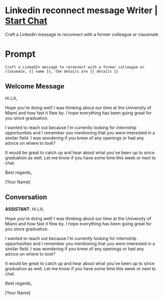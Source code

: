 

# Linkedin reconnect message Writer | [Start Chat](https://gptcall.net/chat.html?data=%7B%22contact%22%3A%7B%22id%22%3A%22xuFGCX8lc7XWInSrRVpFy%22%2C%22flow%22%3Atrue%7D%7D)
Craft a LinkedIn message to reconnect with a former colleague or classmate



# Prompt

```
Craft a LinkedIn message to reconnect with a former colleague or classmate, {{ name }}, the details are {{ details }}

```

## Welcome Message
Hi Lili,



Hope you're doing well! I was thinking about our time at the University of Miami and how fast it flew by. I hope everything has been going great for you since graduation.



I wanted to reach out because I'm currently looking for internship opportunities and I remember you mentioning that you were interested in a similar field. I was wondering if you knew of any openings or had any advice on where to look?



It would be great to catch up and hear about what you've been up to since graduation as well. Let me know if you have some time this week or next to chat.



Best regards,

[Your Name]

## Conversation

**ASSISTANT**: Hi Lili,



Hope you're doing well! I was thinking about our time at the University of Miami and how fast it flew by. I hope everything has been going great for you since graduation.



I wanted to reach out because I'm currently looking for internship opportunities and I remember you mentioning that you were interested in a similar field. I was wondering if you knew of any openings or had any advice on where to look?



It would be great to catch up and hear about what you've been up to since graduation as well. Let me know if you have some time this week or next to chat.



Best regards,

[Your Name]

